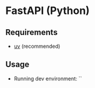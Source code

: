 # FastAPI (Python)

## Requirements

- [uv](https://github.com/astral-sh/uv) (recommended)

## Usage

- Running dev environment: ``
